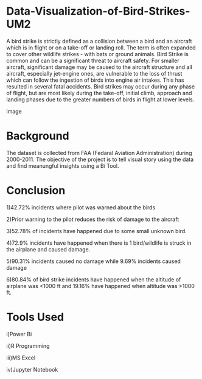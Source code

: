 # Data-Visualization-of-Bird-Strikes-UM2
A bird strike is strictly defined as a collision between a bird and an aircraft which is in flight or on a take-off or landing roll. The term is often expanded to cover other wildlife strikes - with bats or ground animals. Bird Strike is common and can be a significant threat to aircraft safety. For smaller aircraft, significant damage may be caused to the aircraft structure and all aircraft, especially jet-engine ones, are vulnerable to the loss of thrust which can follow the ingestion of birds into engine air intakes. This has resulted in several fatal accidents. Bird strikes may occur during any phase of flight, but are most likely during the take-off, initial climb, approach and landing phases due to the greater numbers of birds in flight at lower levels.

image

# Background
The dataset is collected from FAA (Fedaral Aviation Administration) during 2000-2011. The objective of the project is to tell visual story using the data and find meanungful insights using a Bi Tool.

# Conclusion
1)42.72% incidents where pilot was warned about the birds

2)Prior warning to the pilot reduces the risk of damage to the aircraft

3)52.78% of incidents have happened due to some small unknown bird.

4)72.9% incidents have happened when there is 1 bird/wildlife is struck in the airplane and caused damage.

5)90.31% incidents caused no damage while 9.69% incidents caused damage

6)80.84% of bird strike incidents have happened when the altitude of airplane was <1000 ft and 19.16% have happened when altitude was >1000 ft.

# Tools Used
i)Power Bi

ii)R Programming

iii)MS Excel

iv)Jupyter Notebook
